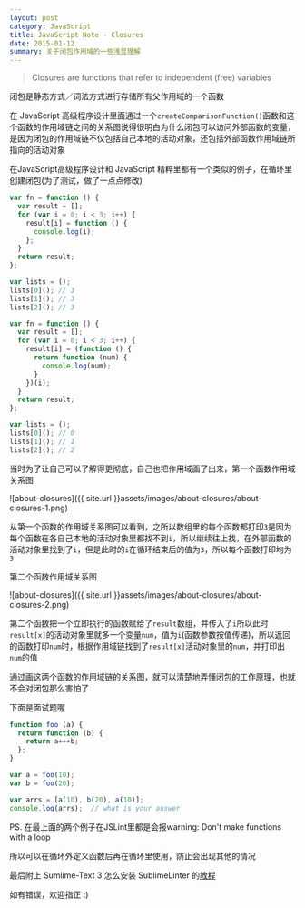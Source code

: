 ```yaml
---
layout: post
category: JavaScript
title: JavaScript Note - Closures
date: 2015-01-12
summary: 关于闭包作用域的一些浅显理解
---
```


> Closures are functions that refer to independent (free) variables

闭包是静态方式／词法方式进行存储所有父作用域的一个函数

在 JavaScript 高级程序设计里面通过一个`createComparisonFunction()`函数和这个函数的作用域链之间的关系图说得很明白为什么闭包可以访问外部函数的变量，是因为闭包的作用域链不仅包括自己本地的活动对象，还包括外部函数作用域链所指向的活动对象

在JavaScript高级程序设计和 JavaScript 精粹里都有一个类似的例子，在循环里创建闭包(为了测试，做了一点点修改)

```javascript
var fn = function () {
  var result = [];
  for (var i = 0; i < 3; i++) {
    result[i] = function () {
      console.log(i);
    };
  }
  return result;
};

var lists = ();
lists[0](); // 3
lists[1](); // 3
lists[2](); // 3
```

```javascript
var fn = function () {
  var result = [];
  for (var i = 0; i < 3; i++) {
    result[i] = (function () {
      return function (num) {
        console.log(num);
      }
    })(i);
  }
  return result;
};

var lists = ();
lists[0](); // 0
lists[1](); // 1
lists[2](); // 2
```

当时为了让自己可以了解得更彻底，自己也把作用域画了出来，第一个函数作用域关系图

![about-closures]({{ site.url }}assets/images/about-closures/about-closures-1.png)

从第一个函数的作用域关系图可以看到，之所以数组里的每个函数都打印`3`是因为每个函数在各自己本地的活动对象里都找不到`i`，所以继续往上找，在外部函数的活动对象里找到了`i`，但是此时的`i`在循环结束后的值为`3`，所以每个函数打印均为`3`

第二个函数作用域关系图

![about-closures]({{ site.url }}assets/images/about-closures/about-closures-2.png)

第二个函数把一个立即执行的函数赋给了`result`数组，并传入了`i`所以此时`result[x]`的活动对象里就多一个变量`num`，值为`i`(函数参数按值传递)，所以返回的函数打印`num`时，根据作用域链找到了`result[x]`活动对象里的`num`，并打印出`num`的值

通过画这两个函数的作用域链的关系图，就可以清楚地弄懂闭包的工作原理，也就不会对闭包那么害怕了

下面是面试题喔

```javascript
function foo (a) {
  return function (b) {
    return a+++b;
  };
}

var a = foo(10);
var b = foo(20);

var arrs = [a(10), b(20), a(10)];
console.log(arrs);  // what is your answer
```

PS. 在最上面的两个例子在JSLint里都是会报warning: Don't make functions with a loop

所以可以在循环外定义函数后再在循环里使用，防止会出现其他的情况

最后附上 Sumlime-Text 3 怎么安装 SublimeLinter 的[教程](http://www.sublimelinter.com/en/latest/installation.html)

如有错误，欢迎指正 :)
